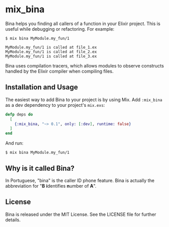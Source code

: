 # mix_bina
Bina helps you finding all callers of a function in your Elixir project. This is
useful while debugging or refactoring. For example:

```
$ mix bina MyModule.my_fun/1

MyModule.my_fun/1 is called at file_1.ex
MyModule.my_fun/1 is called at file_2.ex
MyModule.my_fun/1 is called at file_3.ex
```

Bina uses compilation tracers, which allows modules to observe constructs handled
by the Elixir compiler when compiling files.

## Installation and Usage
The easiest way to add Bina to your project is by using Mix. Add `:mix_bina` as
a dev dependency to your project's `mix.exs`:

```elixir
defp deps do
  [
    {:mix_bina, "~> 0.1", only: [:dev], runtime: false}
  ]
end
```

And run:

```
$ mix bina MyModule.my_fun/1
```

## Why is it called Bina?
In Portuguese, "bina" is the caller ID phone feature. Bina is actually the
abbreviation for "**B** **i**dentifies **n**umber of **A**".

## License
Bina is released under the MIT License. See the LICENSE file for further details.
